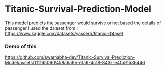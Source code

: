 # Titanic-Survival-Prediction-Model
This model predicts the passenger would survive or not based the details of passenger
I used the dataset from : https://www.kaggle.com/datasets/yasserh/titanic-dataset
### Demo of this


https://github.com/swarnabha-dev/Titanic-Survival-Prediction-Model/assets/111165060/458a6a9e-e1a9-4c18-843e-e4fb91536446



